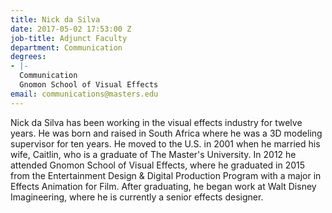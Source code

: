 ```yaml
---
title: Nick da Silva
date: 2017-05-02 17:53:00 Z
job-title: Adjunct Faculty
department: Communication
degrees:
- |-
  Communication
  Gnomon School of Visual Effects
email: communications@masters.edu
---
```


Nick da Silva has been working in the visual effects industry for twelve years.  He was born and raised in South Africa where he was a 3D modeling supervisor for ten years.  He moved to the U.S. in 2001 when he married his wife, Caitlin, who is a graduate of The Master's University.  In 2012 he attended Gnomon School of Visual Effects, where he graduated in 2015 from the Entertainment Design & Digital Production Program with a major in Effects Animation for Film.  After graduating, he began work at Walt Disney Imagineering, where he is currently a senior effects designer.